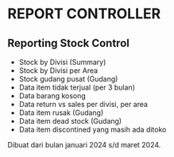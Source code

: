 # REPORT CONTROLLER

## Reporting Stock Control

- Stock by Divisi (Summary)
- Stock by Divisi per Area
- Stock gudang pusat (Gudang)
- Data item tidak terjual (per 3 bulan)
- Data barang kosong
- Data return vs sales per divisi, per area
- Data item rusak (Gudang)
- Data item dead stock (Gudang)
- Data item discontined yang masih ada ditoko

Dibuat dari bulan januari 2024 s/d maret 2024.
